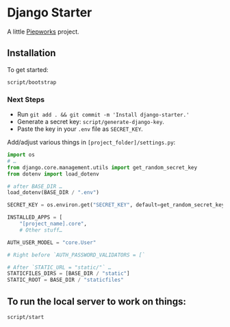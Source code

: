 # Django Starter

A little [Piepworks](https://piep.works) project.

## Installation

To get started:

```shell
script/bootstrap
```

### Next Steps

- Run `git add . && git commit -m 'Install django-starter.'`
- Generate a secret key: `script/generate-django-key`.
- Paste the key in your `.env` file as `SECRET_KEY`.

Add/adjust various things in `[project_folder]/settings.py`:

```python
import os
# …
from django.core.management.utils import get_random_secret_key
from dotenv import load_dotenv

# after BASE_DIR …
load_dotenv(BASE_DIR / ".env")
```

```python
SECRET_KEY = os.environ.get("SECRET_KEY", default=get_random_secret_key())
```

```python
INSTALLED_APPS = [
    "[project_name].core",
    # Other stuff…
```

```python
AUTH_USER_MODEL = "core.User"

# Right before `AUTH_PASSWORD_VALIDATORS = [`
```

```python
# After `STATIC_URL = "static/"` …
STATICFILES_DIRS = [BASE_DIR / "static"]
STATIC_ROOT = BASE_DIR / "staticfiles"
```

## To run the local server to work on things:

```shell
script/start
```
